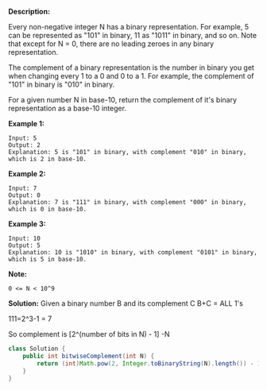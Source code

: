 **Description:**

Every non-negative integer N has a binary representation.  For example, 5 can be represented as "101" in binary, 11 as "1011" in binary, and so on.  Note that except for N = 0, there are no leading zeroes in any binary representation.

The complement of a binary representation is the number in binary you get when changing every 1 to a 0 and 0 to a 1.  For example, the complement of "101" in binary is "010" in binary.

For a given number N in base-10, return the complement of it's binary representation as a base-10 integer.

 

**Example 1:**
```
Input: 5
Output: 2
Explanation: 5 is "101" in binary, with complement "010" in binary, which is 2 in base-10.
```
**Example 2:**
```
Input: 7
Output: 0
Explanation: 7 is "111" in binary, with complement "000" in binary, which is 0 in base-10.
```
**Example 3:**
```
Input: 10
Output: 5
Explanation: 10 is "1010" in binary, with complement "0101" in binary, which is 5 in base-10.
``` 

**Note:**
```
0 <= N < 10^9
```

**Solution:**
Given a binary number B and its complement C
B+C = ALL 1's

111=2^3-1 = 7

So complement is [2^(number of bits in N) - 1] -N
```java
class Solution {
    public int bitwiseComplement(int N) {
        return (int)Math.pow(2, Integer.toBinaryString(N).length()) - 1 - N;
    }
}
```